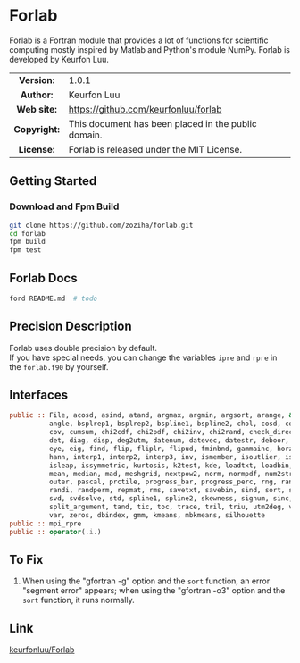 # Forlab
Forlab is a Fortran module that provides a lot of functions for scientific computing mostly inspired by Matlab and Python's module NumPy.
Forlab is developed by Keurfon Luu.

| | |  
|:-:|---|
| **Version:** | 1.0.1 |
| **Author:** | Keurfon Luu |
| **Web site:** | https://github.com/keurfonluu/forlab |
| **Copyright:** | This document has been placed in the public domain. |
| **License:** | Forlab is released under the MIT License. |

## Getting Started
### Download and Fpm Build
```bash
git clone https://github.com/zoziha/forlab.git
cd forlab
fpm build
fpm test
```
## Forlab Docs
```bash
ford README.md  # todo
```
## Precision Description
Forlab uses double precision by default.  
If you have special needs, you can change the variables `ipre` and `rpre` in the `forlab.f90` by yourself.

## Interfaces
```fortran
public :: File, acosd, asind, atand, argmax, argmin, argsort, arange, &
          angle, bsplrep1, bsplrep2, bspline1, bspline2, chol, cosd, countlines, &
          cov, cumsum, chi2cdf, chi2pdf, chi2inv, chi2rand, check_directory, &
          det, diag, disp, deg2utm, datenum, datevec, datestr, deboor, diff, &
          eye, eig, find, flip, fliplr, flipud, fminbnd, gammainc, horzcat, &
          hann, interp1, interp2, interp3, inv, ismember, isoutlier, issquare, &
          isleap, issymmetric, kurtosis, k2test, kde, loadtxt, loadbin, linspace, &
          mean, median, mad, meshgrid, nextpow2, norm, normpdf, num2str, ones, &
          outer, pascal, prctile, progress_bar, progress_perc, rng, randu, randn, &
          randi, randperm, repmat, rms, savetxt, savebin, sind, sort, solve, &
          svd, svdsolve, std, spline1, spline2, skewness, signum, sinc, &
          split_argument, tand, tic, toc, trace, tril, triu, utm2deg, vertcat, &
          var, zeros, dbindex, gmm, kmeans, mbkmeans, silhouette
public :: mpi_rpre
public :: operator(.i.)

```

## To Fix
1. When using the "gfortran -g" option and the `sort` function, an error "segment error" appears; when using the "gfortran -o3"  option and the `sort` function, it runs normally.

## Link
[keurfonluu/Forlab](https://github.com/keurfonluu/Forlab)
